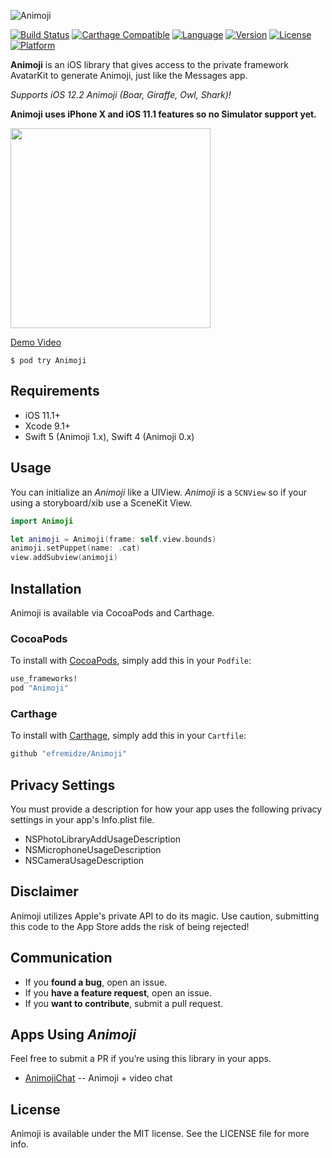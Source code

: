 ![Animoji](https://raw.githubusercontent.com/efremidze/Animoji/master/Images/logo.png)

[![Build Status](https://travis-ci.org/efremidze/Animoji.svg?branch=master)](https://travis-ci.org/efremidze/Animoji)
[![Carthage Compatible](https://img.shields.io/badge/Carthage-compatible-4BC51D.svg?style=flat)](https://github.com/Carthage/Carthage)
[![Language](https://img.shields.io/badge/Swift-5-orange.svg?style=flat)](https://swift.org)
[![Version](https://img.shields.io/cocoapods/v/Animoji.svg?style=flat)](http://cocoapods.org/pods/Animoji)
[![License](https://img.shields.io/cocoapods/l/Animoji.svg?style=flat)](http://cocoapods.org/pods/Animoji)
[![Platform](https://img.shields.io/cocoapods/p/Animoji.svg?style=flat)](http://cocoapods.org/pods/Animoji)

**Animoji** is an iOS library that gives access to the private framework AvatarKit to generate Animoji, just like the Messages app.

*Supports iOS 12.2 Animoji (Boar, Giraffe, Owl, Shark)!*

**Animoji uses iPhone X and iOS 11.1 features so no Simulator support yet.**

<img src="https://thumbs.gfycat.com/FlawlessCleverBluejay-size_restricted.gif" width="320">

[Demo Video](https://gfycat.com/gifs/detail/FlawlessCleverBluejay)

```
$ pod try Animoji
```

## Requirements

- iOS 11.1+
- Xcode 9.1+
- Swift 5 (Animoji 1.x), Swift 4 (Animoji 0.x)

## Usage

You can initialize an _Animoji_ like a UIView. _Animoji_ is a `SCNView` so if your using a storyboard/xib use a SceneKit View.

```swift
import Animoji

let animoji = Animoji(frame: self.view.bounds)
animoji.setPuppet(name: .cat)
view.addSubview(animoji)
```

## Installation

Animoji is available via CocoaPods and Carthage.

### CocoaPods
To install with [CocoaPods](http://cocoapods.org/), simply add this in your `Podfile`:
```ruby
use_frameworks!
pod "Animoji"
```

### Carthage
To install with [Carthage](https://github.com/Carthage/Carthage), simply add this in your `Cartfile`:
```ruby
github "efremidze/Animoji"
```

## Privacy Settings

You must provide a description for how your app uses the following privacy settings in your app's Info.plist file.

* NSPhotoLibraryAddUsageDescription
* NSMicrophoneUsageDescription
* NSCameraUsageDescription

## Disclaimer

Animoji utilizes Apple's private API to do its magic. Use caution, submitting this code to the App Store adds the risk of being rejected!

## Communication

- If you **found a bug**, open an issue.
- If you **have a feature request**, open an issue.
- If you **want to contribute**, submit a pull request.

## Apps Using _Animoji_

Feel free to submit a PR if you’re using this library in your apps.

- [AnimojiChat](https://github.com/dotEngine/animoji-chat) -- Animoji + video chat  

## License

Animoji is available under the MIT license. See the LICENSE file for more info.

